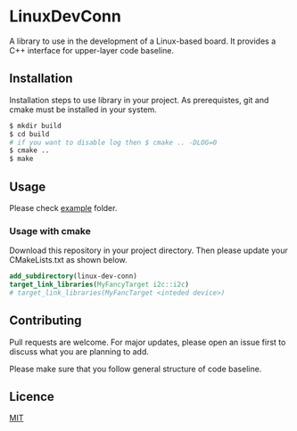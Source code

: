 # LinuxDevConn

A library to use in the development of a Linux-based board. It provides a C++ interface for upper-layer code baseline.

## Installation

Installation steps to use library in your project. As prerequistes, git and cmake must be installed in your system.

```bash
$ mkdir build
$ cd build
# if you want to disable log then $ cmake .. -DLOG=0
$ cmake ..
$ make
```

## Usage

Please check [example](example) folder.

### Usage with cmake 

Download this repository in your project directory. Then please update your CMakeLists.txt as shown below.

```cmake
add_subdirectory(linux-dev-conn)
target_link_libraries(MyFancyTarget i2c::i2c)
# target_link_libraries(MyFancTarget <inteded device>)
```

## Contributing

Pull requests are welcome. For major updates, please open an issue first to discuss what you are planning to add.

Please make sure that you follow general structure of code baseline.

## Licence

[MIT](LICENCE)
